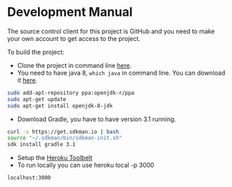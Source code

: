 # Development Manual

The source control client for this project is GitHub and you need to make your own account to get access to the project. 

To build the project:

+ Clone the project in command line [here](https://github.com/HugbBestiHopurinn/TicTacToe).
+ You need to have java 8, `which java` in command line. You can download it [here](https://en.wikipedia.org/wiki/OpenJDK). 
```sh
sudo add-apt-repository ppa:openjdk-r/ppa
sudo apt-get update 
sudo apt-get install openjdk-8-jdk
```
+ Download Gradle, you have to have version 3.1 running. 
```sh
curl -s https://get.sdkman.io | bash
source "~/.sdkman/bin/sdkman-init.sh"
sdk install gradle 3.1
```
+ Setup the [Heroku Toolbelt](https://devcenter.heroku.com/articles/heroku-command-line)
+ To run locally you can use heroku local -p 3000
```sh
localhost:3000
```


